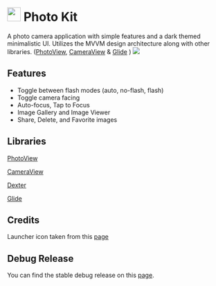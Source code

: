 # <img src="https://github.com/arsonistAnt/photo-kit/blob/master/readme_images/photo_kit_icon.png"  width="31" height="32"> Photo Kit

A photo camera application with simple features and a dark themed minimalistic UI. Utilizes the MVVM design architecture along with other libraries. ([PhotoView](https://github.com/chrisbanes/PhotoView), [CameraView](https://github.com/natario1/CameraView) & [Glide](https://github.com/bumptech/glide)
)
![](https://github.com/arsonistAnt/photo-kit/blob/master/readme_images/app_overview_screenshot.png)

## Features
* Toggle between flash modes (auto, no-flash, flash)
* Toggle camera facing
* Auto-focus, Tap to Focus
* Image Gallery and Image Viewer
* Share, Delete, and Favorite images

## Libraries
[PhotoView](https://github.com/chrisbanes/PhotoView)

[CameraView](https://github.com/natario1/CameraView)

[Dexter](https://github.com/Karumi/Dexter)

[Glide](https://github.com/bumptech/glide)

## Credits
Launcher icon taken from this [page](https://www.flaticon.com/free-icon/camera_1042339#term=camera&page=1&position=30)

## Debug Release
You can find the stable debug release on this [page](https://github.com/arsonistAnt/photo-kit/releases/tag/1.0).
